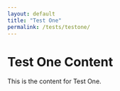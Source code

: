 ```yaml
---
layout: default
title: "Test One"
permalink: /tests/testone/
---
```


# Test One Content
This is the content for Test One.

